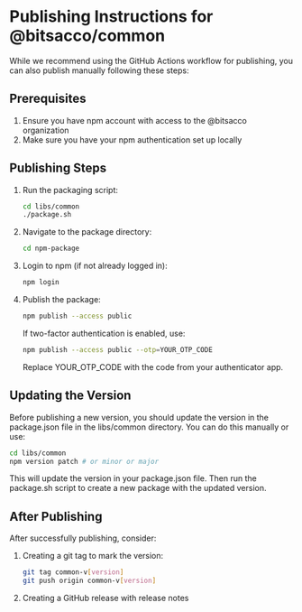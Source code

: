 # Publishing Instructions for @bitsacco/common

While we recommend using the GitHub Actions workflow for publishing, you can also publish manually following these steps:

## Prerequisites

1. Ensure you have npm account with access to the @bitsacco organization
2. Make sure you have your npm authentication set up locally

## Publishing Steps

1. Run the packaging script:
   ```bash
   cd libs/common
   ./package.sh
   ```

2. Navigate to the package directory:
   ```bash
   cd npm-package
   ```

3. Login to npm (if not already logged in):
   ```bash
   npm login
   ```

4. Publish the package:
   ```bash
   npm publish --access public
   ```

   If two-factor authentication is enabled, use:
   ```bash
   npm publish --access public --otp=YOUR_OTP_CODE
   ```
   
   Replace YOUR_OTP_CODE with the code from your authenticator app.

## Updating the Version

Before publishing a new version, you should update the version in the package.json file in the libs/common directory. You can do this manually or use:

```bash
cd libs/common
npm version patch # or minor or major
```

This will update the version in your package.json file. Then run the package.sh script to create a new package with the updated version.

## After Publishing

After successfully publishing, consider:

1. Creating a git tag to mark the version:
   ```bash
   git tag common-v[version]
   git push origin common-v[version]
   ```

2. Creating a GitHub release with release notes
